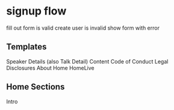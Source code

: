 # signup flow

fill out form
    is valid
        create user
    is invalid
        show form with error


## Templates

Speaker Details (also Talk Detail)
Content
    Code of Conduct
    Legal Disclosures
    About
Home
HomeLive

## Home Sections

Intro
